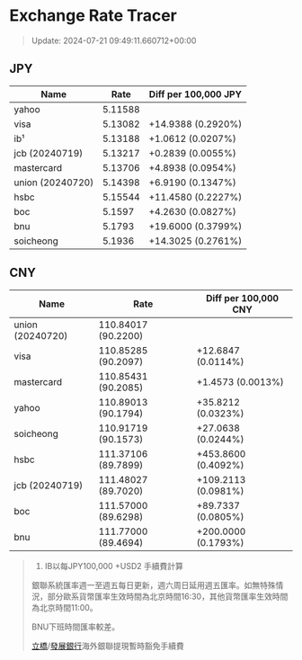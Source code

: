 # Exchange Rate Tracer

> Update: 2024-07-21 09:49:11.660712+00:00

## JPY

| Name             |    Rate | Diff per 100,000 JPY   |
|------------------|---------|------------------------|
| yahoo            | 5.11588 |                        |
| visa             | 5.13082 | +14.9388 (0.2920%)     |
| ib¹              | 5.13188 | +1.0612 (0.0207%)      |
| jcb (20240719)   | 5.13217 | +0.2839 (0.0055%)      |
| mastercard       | 5.13706 | +4.8938 (0.0954%)      |
| union (20240720) | 5.14398 | +6.9190 (0.1347%)      |
| hsbc             | 5.15544 | +11.4580 (0.2227%)     |
| boc              | 5.1597  | +4.2630 (0.0827%)      |
| bnu              | 5.1793  | +19.6000 (0.3799%)     |
| soicheong        | 5.1936  | +14.3025 (0.2761%)     |

## CNY

| Name             | Rate                | Diff per 100,000 CNY   |
|------------------|---------------------|------------------------|
| union (20240720) | 110.84017	(90.2200) |                        |
| visa             | 110.85285	(90.2097) | +12.6847 (0.0114%)     |
| mastercard       | 110.85431	(90.2085) | +1.4573 (0.0013%)      |
| yahoo            | 110.89013	(90.1794) | +35.8212 (0.0323%)     |
| soicheong        | 110.91719	(90.1573) | +27.0638 (0.0244%)     |
| hsbc             | 111.37106	(89.7899) | +453.8600 (0.4092%)    |
| jcb (20240719)   | 111.48027	(89.7020) | +109.2113 (0.0981%)    |
| boc              | 111.57000	(89.6298) | +89.7337 (0.0805%)     |
| bnu              | 111.77000	(89.4694) | +200.0000 (0.1793%)    |


> 1. IB以每JPY100,000 +USD2 手續費計算
>
> 銀聯系統匯率週一至週五每日更新，週六周日延用週五匯率。如無特殊情況，部分歐系貨幣匯率生效時間為北京時間16:30，其他貨幣匯率生效時間為北京時間11:00。
>
> BNU下班時間匯率較差。
>
> [立橋](https://www.wlbank.com.mo/uploads/ueditor/file/20181211/1544536513900230.pdf)/[發展銀行](https://www.mdb.com.mo/Service_Charges_20230728.pdf)海外銀聯提現暫時豁免手續費


